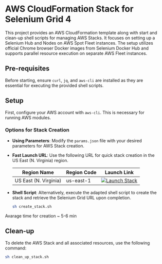 # AWS CloudFormation Stack for Selenium Grid 4

This project provides an AWS CloudFormation template along with start and clean-up shell scripts for managing AWS Stacks. It focuses on setting up a Selenium Hub and Nodes on AWS Spot Fleet instances. The setup utilizes official Chrome browser Docker images from Selenium Docker Hub and supports parallel resource execution on separate AWS Fleet instances.


## Pre-requisites

Before starting, ensure `curl`, `jq`, and `aws-cli` are installed as they are essential for executing the provided shell scripts.


## Setup

First, configure your AWS account with `aws-cli`. This is necessary for running AWS modules.

### Options for Stack Creation

- **Using Parameters**: Modify the `params.json` file with your desired parameters for AWS Stack creation.
- **Fast Launch URL**: Use the following URL for quick stack creation in the US East (N. Virginia) region.

  | Region Name        | Region Code | Launch Link |
  | ------------------ | ----------- | ----------- |
  | US East (N. Virginia) | us-east-1 | [![Launch Stack](https://cdn.rawgit.com/buildkite/cloudformation-launch-stack-button-svg/master/launch-stack.svg)](https://us-east-1.console.aws.amazon.com/cloudformation/home?region=us-east-1#/stacks/create/review?templateURL=https://cf-templates-1lfo03l9lq9gl-us-east-1.s3.amazonaws.com/2024-01-23T101248.725Z7qa-cloudformation-selenium-grid.yml&stackName=seleniumgridaws&param_stackName=seleniumgridaws&param_AvailabilityZoneFull=us-east-1a) |

- **Shell Script**: Alternatively, execute the adapted shell script to create the stack and retrieve the Selenium Grid URL upon completion.

  ```bash
  sh create_stack.sh
  ```


Avarage time for creation ~ 5-6 min


## Clean-up

To delete the AWS Stack and all associated resources, use the following command:

  ```bash
  sh clean_up_stack.sh
  ```


   




